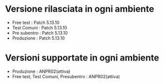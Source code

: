 # Versione rilasciata in ogni ambiente

- Free test : Patch 5.13.10
- Test Comuni : Patch 5.13.10
- Pre subentro : Patch 5.13.10
- Produzione : Patch 5.13.10


# Versioni supportate in ogni ambiente

- Produzione : ANPR02(attiva)
- Free test, Test Comuni, Presubentro : ANPR02(attiva)
